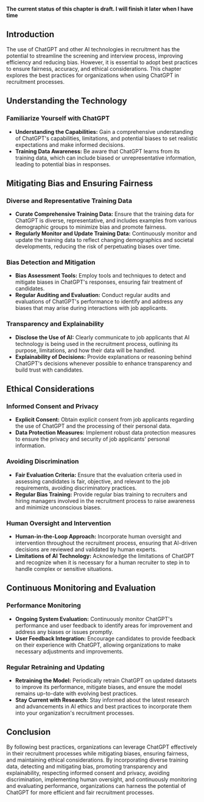 **The current status of this chapter is draft. I will finish it later when I have time**

Introduction
------------

The use of ChatGPT and other AI technologies in recruitment has the potential to streamline the screening and interview process, improving efficiency and reducing bias. However, it is essential to adopt best practices to ensure fairness, accuracy, and ethical considerations. This chapter explores the best practices for organizations when using ChatGPT in recruitment processes.

Understanding the Technology
----------------------------

### Familiarize Yourself with ChatGPT

* **Understanding the Capabilities:** Gain a comprehensive understanding of ChatGPT's capabilities, limitations, and potential biases to set realistic expectations and make informed decisions.
* **Training Data Awareness:** Be aware that ChatGPT learns from its training data, which can include biased or unrepresentative information, leading to potential bias in responses.

Mitigating Bias and Ensuring Fairness
-------------------------------------

### Diverse and Representative Training Data

* **Curate Comprehensive Training Data:** Ensure that the training data for ChatGPT is diverse, representative, and includes examples from various demographic groups to minimize bias and promote fairness.
* **Regularly Monitor and Update Training Data:** Continuously monitor and update the training data to reflect changing demographics and societal developments, reducing the risk of perpetuating biases over time.

### Bias Detection and Mitigation

* **Bias Assessment Tools:** Employ tools and techniques to detect and mitigate biases in ChatGPT's responses, ensuring fair treatment of candidates.
* **Regular Auditing and Evaluation:** Conduct regular audits and evaluations of ChatGPT's performance to identify and address any biases that may arise during interactions with job applicants.

### Transparency and Explainability

* **Disclose the Use of AI:** Clearly communicate to job applicants that AI technology is being used in the recruitment process, outlining its purpose, limitations, and how their data will be handled.
* **Explainability of Decisions:** Provide explanations or reasoning behind ChatGPT's decisions whenever possible to enhance transparency and build trust with candidates.

Ethical Considerations
----------------------

### Informed Consent and Privacy

* **Explicit Consent:** Obtain explicit consent from job applicants regarding the use of ChatGPT and the processing of their personal data.
* **Data Protection Measures:** Implement robust data protection measures to ensure the privacy and security of job applicants' personal information.

### Avoiding Discrimination

* **Fair Evaluation Criteria:** Ensure that the evaluation criteria used in assessing candidates is fair, objective, and relevant to the job requirements, avoiding discriminatory practices.
* **Regular Bias Training:** Provide regular bias training to recruiters and hiring managers involved in the recruitment process to raise awareness and minimize unconscious biases.

### Human Oversight and Intervention

* **Human-in-the-Loop Approach:** Incorporate human oversight and intervention throughout the recruitment process, ensuring that AI-driven decisions are reviewed and validated by human experts.
* **Limitations of AI Technology:** Acknowledge the limitations of ChatGPT and recognize when it is necessary for a human recruiter to step in to handle complex or sensitive situations.

Continuous Monitoring and Evaluation
------------------------------------

### Performance Monitoring

* **Ongoing System Evaluation:** Continuously monitor ChatGPT's performance and user feedback to identify areas for improvement and address any biases or issues promptly.
* **User Feedback Integration:** Encourage candidates to provide feedback on their experience with ChatGPT, allowing organizations to make necessary adjustments and improvements.

### Regular Retraining and Updating

* **Retraining the Model:** Periodically retrain ChatGPT on updated datasets to improve its performance, mitigate biases, and ensure the model remains up-to-date with evolving best practices.
* **Stay Current with Research:** Stay informed about the latest research and advancements in AI ethics and best practices to incorporate them into your organization's recruitment processes.

Conclusion
----------

By following best practices, organizations can leverage ChatGPT effectively in their recruitment processes while mitigating biases, ensuring fairness, and maintaining ethical considerations. By incorporating diverse training data, detecting and mitigating bias, promoting transparency and explainability, respecting informed consent and privacy, avoiding discrimination, implementing human oversight, and continuously monitoring and evaluating performance, organizations can harness the potential of ChatGPT for more efficient and fair recruitment processes.
